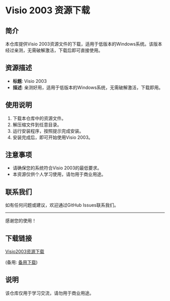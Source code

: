 # Visio 2003 资源下载

## 简介
本仓库提供Visio 2003资源文件的下载，适用于低版本的Windows系统。该版本经过亲测，无需破解激活，下载后即可直接使用。

## 资源描述
- **标题**: Visio 2003
- **描述**: 亲测好用，适用于低版本的Windows系统，无需破解激活，下载即用。

## 使用说明
1. 下载本仓库中的资源文件。
2. 解压缩文件到任意目录。
3. 运行安装程序，按照提示完成安装。
4. 安装完成后，即可开始使用Visio 2003。

## 注意事项
- 请确保您的系统符合Visio 2003的最低要求。
- 本资源仅供个人学习使用，请勿用于商业用途。

## 联系我们
如有任何问题或建议，欢迎通过GitHub Issues联系我们。

---

感谢您的使用！

## 下载链接
[Visio2003资源下载](https://pan.quark.cn/s/3442515957a8) 

(备用: [备用下载](https://pan.baidu.com/s/174lE8Jhs0_fmPhJ6FaEMcg?pwd=1234))

## 说明

该仓库仅用于学习交流，请勿用于商业用途。
